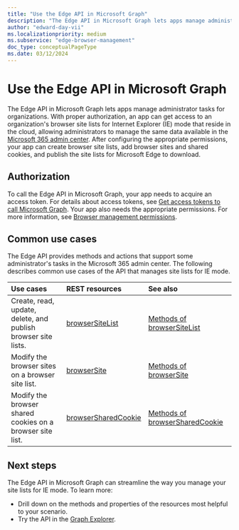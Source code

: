 ```yaml
---
title: "Use the Edge API in Microsoft Graph"
description: "The Edge API in Microsoft Graph lets apps manage administrator tasks for organizations."
author: "edward-day-vii"
ms.localizationpriority: medium
ms.subservice: "edge-browser-management"
doc_type: conceptualPageType
ms.date: 03/12/2024
---
```


# Use the Edge API in Microsoft Graph

The Edge API in Microsoft Graph lets apps manage administrator tasks for organizations. With proper authorization, an app can get access to an organization's browser site lists for Internet Explorer (IE) mode that reside in the cloud, allowing administrators to manage the same data available in the [Microsoft 365 admin center](https://admin.microsoft.com/). After configuring the appropriate permissions, your app can create browser site lists, add browser sites and shared cookies, and publish the site lists for Microsoft Edge to download.

## Authorization

To call the Edge API in Microsoft Graph, your app needs to acquire an access token. For details about access tokens, see [Get access tokens to call Microsoft Graph](/graph/auth/). Your app also needs the appropriate permissions. For more information, see [Browser management permissions](/graph/permissions-reference#browser-management-permissions).

## Common use cases

The Edge API provides methods and actions that support some administrator's tasks in the Microsoft 365 admin center. The following describes common use cases of the API that manages site lists for IE mode.

| Use cases | REST resources | See also |
|:----------|:---------------|:---------|
| Create, read, update, delete, and publish browser site lists. | [browserSiteList](../resources/browsersitelist.md) | [Methods of browserSiteList](../resources/browsersitelist.md#methods) |
| Modify the browser sites on a browser site list. | [browserSite](../resources/browsersite.md) | [Methods of browserSite](../resources/browsersite.md#methods) |
| Modify the browser shared cookies on a browser site list. | [browserSharedCookie](../resources/browsersharedcookie.md) | [Methods of browserSharedCookie](../resources/browsersharedcookie.md#methods) |

## Next steps

The Edge API in Microsoft Graph can streamline the way you manage your site lists for IE mode. To learn more:

- Drill down on the methods and properties of the resources most helpful to your scenario.
- Try the API in the [Graph Explorer](https://developer.microsoft.com/graph/graph-explorer).

